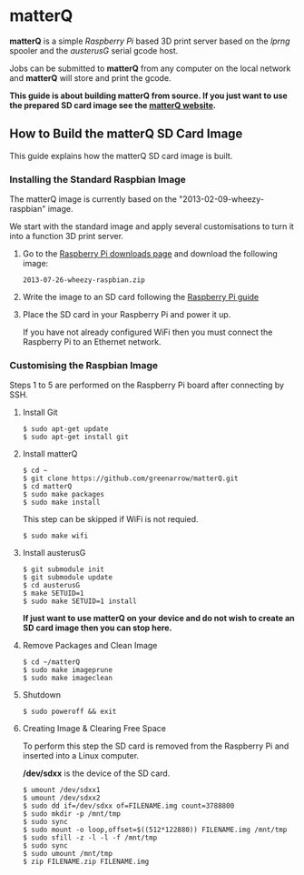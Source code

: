 # matterQ

**matterQ** is a simple *Raspberry Pi* based 3D print server based on the
*lprng* spooler and the *austerusG* serial gcode host.

Jobs can be submitted to **matterQ** from any computer on the local network
and **matterQ** will store and print the gcode.

**This guide is about building matterQ from source. If you just want to use
the prepared SD card image see the [matterQ website](http://matterq.org).**

## How to Build the matterQ SD Card Image

This guide explains how the matterQ SD card image is built.

### Installing the Standard Raspbian Image

The matterQ image is currently based on the "2013-02-09-wheezy-raspbian" image.

We start with the standard image and apply several customisations to turn it
into a function 3D print server.

1.  Go to the
    [Raspberry Pi downloads page](http://www.raspberrypi.org/downloads)
    and download the following image:

        2013-07-26-wheezy-raspbian.zip

3.  Write the image to an SD card following the
    [Raspberry Pi guide](http://elinux.org/RPi_Easy_SD_Card_Setup)

4.  Place the SD card in your Raspberry Pi and power it up.

    If you have not already configured WiFi then you must connect the
    Raspberry Pi to an Ethernet network.


### Customising the Raspbian Image
Steps 1 to 5 are performed on the Raspberry Pi board after connecting by SSH.

1.  Install Git

        $ sudo apt-get update
        $ sudo apt-get install git

2.  Install matterQ

        $ cd ~
        $ git clone https://github.com/greenarrow/matterQ.git
        $ cd matterQ
        $ sudo make packages
        $ sudo make install

    This step can be skipped if WiFi is not requied.

        $ sudo make wifi

3.  Install austerusG

        $ git submodule init
        $ git submodule update
        $ cd austerusG
        $ make SETUID=1
        $ sudo make SETUID=1 install

    **If just want to use matterQ on your device and do not wish to create an
    SD card image then you can stop here.**

4.  Remove Packages and Clean Image

        $ cd ~/matterQ
        $ sudo make imageprune
        $ sudo make imageclean

5.  Shutdown

        $ sudo poweroff && exit

6.  Creating Image & Clearing Free Space

    To perform this step the SD card is removed from the Raspberry Pi and
    inserted into a Linux computer.

    **/dev/sdxx** is the device of the SD card.

        $ umount /dev/sdxx1
        $ umount /dev/sdxx2
        $ sudo dd if=/dev/sdxx of=FILENAME.img count=3788800
        $ sudo mkdir -p /mnt/tmp
        $ sudo sync
        $ sudo mount -o loop,offset=$((512*122880)) FILENAME.img /mnt/tmp
        $ sudo sfill -z -l -l -f /mnt/tmp
        $ sudo sync
        $ sudo umount /mnt/tmp
        $ zip FILENAME.zip FILENAME.img

